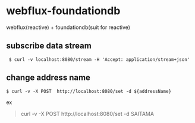 # webflux-foundationdb
webflux(reactive) + foundationdb(suit for reactive)

## subscribe data stream
```
 $ curl -v localhost:8080/stream -H 'Accept: application/stream+json'
```

## change address name
```
$ curl -v -X POST  http://localhost:8080/set -d ${addressName}

```
ex
> curl -v -X POST  http://localhost:8080/set -d SAITAMA

